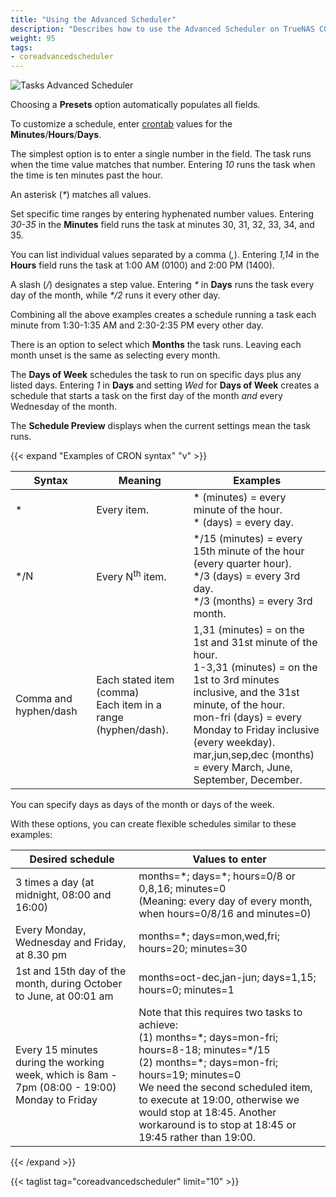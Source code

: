 ```yaml
---
title: "Using the Advanced Scheduler"
description: "Describes how to use the Advanced Scheduler on TrueNAS CORE."
weight: 95
tags:
- coreadvancedscheduler
---
```


![Tasks Advanced Scheduler](/images/CORE/12.0/TasksAdvancedScheduler.png "Tasks Advanced Scheduler")

Choosing a **Presets** option automatically populates all fields.

To customize a schedule, enter [crontab](https://www.freebsd.org/cgi/man.cgi?crontab(5)) values for the **Minutes**/**Hours**/**Days**.

The simplest option is to enter a single number in the field.
The task runs when the time value matches that number.
Entering *10* runs the task when the time is ten minutes past the hour.

An asterisk (_*_) matches all values.

Set specific time ranges by entering hyphenated number values.
Entering *30-35* in the **Minutes** field runs the task at minutes 30, 31, 32, 33, 34, and 35.

You can list individual values separated by a comma (*,*).
Entering *1,14* in the **Hours** field runs the task at 1:00 AM (0100) and 2:00 PM (1400).

A slash (*/*) designates a step value.
Entering _*_ in **Days** runs the task every day of the month, while _*/2_ runs it every other day.

Combining all the above examples creates a schedule running a task each minute from 1:30-1:35 AM and 2:30-2:35 PM every other day.

There is an option to select which **Months** the task runs.
Leaving each month unset is the same as selecting every month.

The **Days of Week** schedules the task to run on specific days plus any listed days.
Entering *1* in **Days** and setting *Wed* for **Days of Week** creates a schedule that starts a task on the first day of the month *and* every Wednesday of the month.

The **Schedule Preview** displays when the current settings mean the task runs.

{{< expand "Examples of CRON syntax" "v" >}}
<table>
	<thead>
		<tr>
			<th>Syntax</th>
			<th>Meaning</th>
			<th>Examples</th>
		</tr>
	</thead>
	<tbody>
		<tr>
			<td> * </td>
			<td>Every item.</td>
			<td>* (minutes) = every minute of the hour.<br/>* (days) = every day.</td>
		</tr>
		<tr>
			<td> */N </td>
			<td>Every N<sup>th</sup> item.</td>
			<td>*/15 (minutes) = every 15th minute of the hour (every quarter hour).<br/>*/3 (days) = every 3rd day.<br/>*/3 (months) = every 3rd month.</td>
		</tr>
		<tr>
			<td>Comma and hyphen/dash</td>
			<td>Each stated item (comma)<br/>Each item in a range (hyphen/dash).</td>
			<td>1,31 (minutes) = on the 1st and 31st minute of the hour.<br/>1-3,31 (minutes) = on the 1st to 3rd minutes inclusive, and the  31st minute, of the hour.<br/>mon-fri (days) = every Monday to Friday inclusive (every weekday).<br/>mar,jun,sep,dec (months) = every March, June, September, December.</td>
		</tr>
	</tbody>
</table>

You can specify days as days of the month or days of the week.

With these options, you can create flexible schedules similar to these examples:

<table>
	<thead>
		<tr>
			<th>Desired schedule</th>
			<th>Values to enter</th>
		</tr>
	</thead>
	<tbody>
		<tr>
			<td>3 times a day (at midnight, 08:00 and 16:00)</td>
			<td>months=*; days=*; hours=0/8 or 0,8,16; minutes=0<br/>(Meaning: every day of every month, when hours=0/8/16 and minutes=0)</td>
		</tr>
		<tr>
			<td>Every Monday, Wednesday and Friday, at 8.30 pm</td>
			<td>months=*; days=mon,wed,fri; hours=20; minutes=30</td>
		</tr>
		<tr>
			<td>1st and 15th day of the month, during October to June, at 00:01 am</td>
			<td>months=oct-dec,jan-jun; days=1,15; hours=0; minutes=1</td>
		</tr>
		<tr>
			<td>Every 15 minutes during the working week, which is 8am - 7pm (08:00 - 19:00) Monday to Friday</td>
			<td>Note that this requires two tasks to achieve:<br/>(1) months=*; days=mon-fri; hours=8-18; minutes=*/15<br/>(2) months=*; days=mon-fri; hours=19; minutes=0<br/>We need the second scheduled item, to execute at 19:00, otherwise we would stop at 18:45. Another workaround is to stop at 18:45 or 19:45 rather than 19:00.</td>
		</tr>
	</tbody>
</table>
{{< /expand >}}

{{< taglist tag="coreadvancedscheduler" limit="10" >}}
